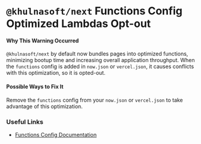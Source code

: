 # `@khulnasoft/next` Functions Config Optimized Lambdas Opt-out

#### Why This Warning Occurred

`@khulnasoft/next` by default now bundles pages into optimized functions, minimizing bootup time and increasing overall application throughput.
When the `functions` config is added in `now.json` or `vercel.json`, it causes conflicts with this optimization, so it is opted-out.

#### Possible Ways to Fix It

Remove the `functions` config from your `now.json` or `vercel.json` to take advantage of this optimization.

### Useful Links

- [Functions Config Documentation](https://khulnasoft.com/docs/concepts/projects/project-configuration#functions)
